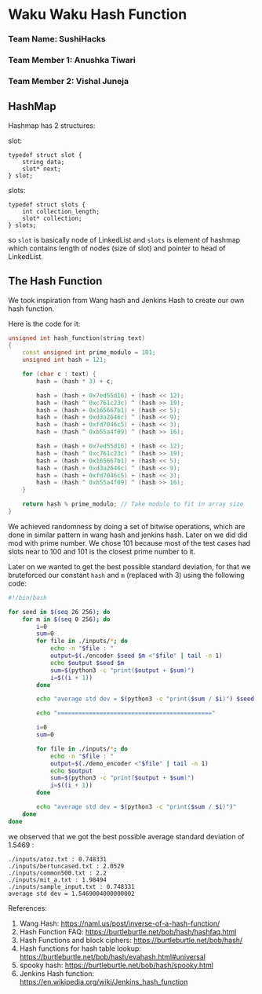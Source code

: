 # Waku Waku Hash Function

### Team Name: SushiHacks
### Team Member 1: Anushka Tiwari
### Team Member 2: Vishal Juneja 

## HashMap

Hashmap has 2 structures: 

slot:
```
typedef struct slot {
    string data;
    slot* next;
} slot;
```

slots:
```
typedef struct slots {
    int collection_length;
    slot* collection; 
} slots;
```

so `slot` is basically node of LinkedList and `slots` is element of hashmap which contains length of nodes (size of slot) and pointer to head of LinkedList.

## The Hash Function

We took inspiration from Wang hash and Jenkins Hash to create our own hash function. 

Here is the code for it: 

```cpp
unsigned int hash_function(string text)
{
    const unsigned int prime_modulo = 101;
    unsigned int hash = 121;

    for (char c : text) {
        hash = (hash * 3) + c;

        hash = (hash + 0x7ed55d16) + (hash << 12);
        hash = (hash ^ 0xc761c23c) ^ (hash >> 19);
        hash = (hash + 0x165667b1) + (hash << 5);
        hash = (hash + 0xd3a2646c) ^ (hash << 9);
        hash = (hash + 0xfd7046c5) + (hash << 3);
        hash = (hash ^ 0xb55a4f09) ^ (hash >> 16);

        hash = (hash + 0x7ed55d16) + (hash << 12);
        hash = (hash ^ 0xc761c23c) ^ (hash >> 19);
        hash = (hash + 0x165667b1) + (hash << 5);
        hash = (hash + 0xd3a2646c) ^ (hash << 9);
        hash = (hash + 0xfd7046c5) + (hash << 3);
        hash = (hash ^ 0xb55a4f09) ^ (hash >> 16);
    }

    return hash % prime_modulo; // Take modulo to fit in array size
}
```

We achieved randomness by doing a set of bitwise operations, which are done in similar pattern in wang hash and jenkins hash. Later on we did did mod with prime number. We chose 101 because most of the test cases had slots near to 100 and 101 is the closest prime number to it.

Later on we wanted to get the best possible standard deviation, for that we bruteforced our constant `hash` and `m` (replaced with 3) using the following code: 

```bash
#!/bin/bash

for seed in $(seq 26 256); do
    for m in $(seq 0 256); do
        i=0
        sum=0
        for file in ./inputs/*; do
            echo -n "$file : "
            output=$(./encoder $seed $m <"$file" | tail -n 1)
            echo $output $seed $m
            sum=$(python3 -c "print($output + $sum)")
            i=$((i + 1))
        done

        echo "average std dev = $(python3 -c "print($sum / $i)") $seed $m"

        echo "============================================"

        i=0
        sum=0

        for file in ./inputs/*; do
            echo -n "$file : "
            output=$(./demo_encoder <"$file" | tail -n 1)
            echo $output
            sum=$(python3 -c "print($output + $sum)")
            i=$((i + 1))
        done

        echo "average std dev = $(python3 -c "print($sum / $i)")"
    done
done
```

we observed that we got the best possible average standard deviation of 1.5469 :

```
./inputs/atoz.txt : 0.748331
./inputs/bertuncased.txt : 2.0529
./inputs/common500.txt : 2.2
./inputs/mit_a.txt : 1.98494
./inputs/sample_input.txt : 0.748331
average std dev = 1.5469004000000002
```


References:
1. Wang Hash: https://naml.us/post/inverse-of-a-hash-function/
2. Hash Function FAQ: https://burtleburtle.net/bob/hash/hashfaq.html
3. Hash Functions and block ciphers: https://burtleburtle.net/bob/hash/
4. Hash functions for hash table lookup: https://burtleburtle.net/bob/hash/evahash.html#universal
5. spooky hash: https://burtleburtle.net/bob/hash/spooky.html
6. Jenkins Hash function: https://en.wikipedia.org/wiki/Jenkins_hash_function
